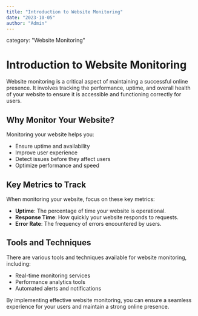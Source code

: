 ```yaml
---
title: "Introduction to Website Monitoring"
date: "2023-10-05"
author: "Admin"
---
```


category: "Website Monitoring"

# Introduction to Website Monitoring

Website monitoring is a critical aspect of maintaining a successful online presence. It involves tracking the performance, uptime, and overall health of your website to ensure it is accessible and functioning correctly for users.

## Why Monitor Your Website?

Monitoring your website helps you:
- Ensure uptime and availability
- Improve user experience
- Detect issues before they affect users
- Optimize performance and speed

## Key Metrics to Track

When monitoring your website, focus on these key metrics:
- **Uptime**: The percentage of time your website is operational.
- **Response Time**: How quickly your website responds to requests.
- **Error Rate**: The frequency of errors encountered by users.

## Tools and Techniques

There are various tools and techniques available for website monitoring, including:
- Real-time monitoring services
- Performance analytics tools
- Automated alerts and notifications

By implementing effective website monitoring, you can ensure a seamless experience for your users and maintain a strong online presence. 